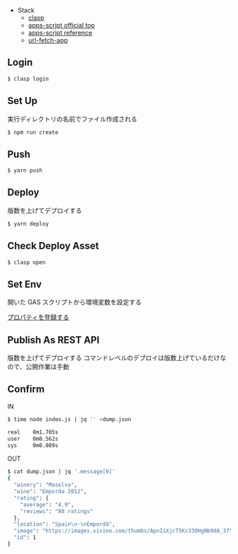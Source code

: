 - Stack
  - [clasp](https://github.com/google/clasp)
  - [apps-script official top](https://developers.google.com/apps-script)
  - [apps-script reference](https://developers.google.com/apps-script/reference)
  - [url-fetch-app](https://developers.google.com/apps-script/reference/url-fetch/url-fetch-app)

## Login

```bash
$ clasp login
```

## Set Up

実行ディレクトリの名前でファイル作成される


```bash
$ npm run create
```

## Push

```bash
$ yarn push
```

## Deploy

版数を上げてデプロイする

```bash
$ yarn deploy
```

## Check Deploy Asset

```bash
$ clasp open
```

## Set Env

開いた GAS スクリプトから環境変数を設定する

[プロパティを登録する](https://qiita.com/massa-potato/items/2209ff367d65c5dd6181#%EF%BC%92%E3%83%97%E3%83%AD%E3%83%91%E3%83%86%E3%82%A3%E3%82%92%E7%99%BB%E9%8C%B2%E3%81%99%E3%82%8B)

## Publish As REST API

版数を上げてデプロイする
コマンドレベルのデプロイは版数上げているだけなので、公開作業は手動

## Confirm

IN

```bash
$ time node index.js | jq '' >dump.json

real    0m1.705s
user    0m0.562s
sys     0m0.089s
```

OUT

```bash
$ cat dump.json | jq '.message[0]'
{
  "winery": "Maselva",
  "wine": "Emporda 2012",
  "rating": {
    "average": "4.9",
    "reviews": "88 ratings"
  },
  "location": "Spain\n·\nEmpordà",
  "image": "https://images.vivino.com/thumbs/ApnIiXjcT5Kc33OHgNb9dA_375x500.jpg",
  "id": 1
}
```